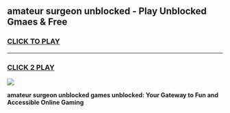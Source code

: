 
## amateur surgeon unblocked - Play Unblocked Gmaes & Free
<h3>
<a href="https://news.freeplayer.one?title=amateur_surgeon_unblocked&ref=16F">CLICK TO PLAY</a></h3>
<hr>

<h3>
<a href="https://news.freeplayer.one?title=amateur_surgeon_unblocked&ref=16F">CLICK 2 PLAY</a>
  
</h3>

<a href="https://news.freeplayer.one?title=amateur_surgeon_unblocked&ref=16F/"><img src="https://clearcache.store/games.png"></a>


**amateur surgeon unblocked games unblocked: Your Gateway to Fun and Accessible Online Gaming**
